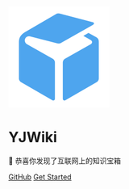 <!-- _coverpage.md -->

![logo](/favicon.ico)

# YJWiki
🎉 恭喜你发现了互联网上的知识宝箱

[GitHub](https://github.com/yanjiulab/)
[Get Started](#YJWiki)

